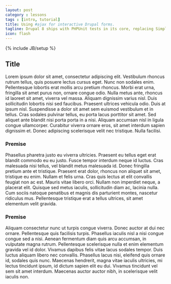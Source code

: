 ```yaml
---
layout: post
category : lessons
tags : [intro, tutorial]
title: Using #ajax for interactive Drupal forms.
tagline: Drupal 8 ships with PHPUnit tests in its core, replacing SimpleTest. Here is how to get it running in Drupal 7.
icon: flash
---
```

{% include JB/setup %}

## Title

Lorem ipsum dolor sit amet, consectetur adipiscing elit. Vestibulum rhoncus rutrum tellus, quis posuere lectus cursus eget. Nunc non sodales enim. Pellentesque lobortis erat mollis arcu pretium rhoncus. Morbi erat urna, fringilla sit amet purus non, ornare congue odio. Nulla metus ante, rhoncus id laoreet sit amet, viverra vel massa. Aliquam dignissim varius nisl. Duis sollicitudin lobortis nisi sed faucibus. Praesent ultrices vehicula odio. Duis at ipsum nisl. Suspendisse a dolor sit amet sem euismod vestibulum et in tellus. Cras sodales pulvinar tellus, eu porta lacus porttitor sit amet. Sed aliquet ante blandit nisi porta porta in a nisi. Aliquam accumsan nisl in ligula congue ullamcorper. Curabitur viverra ornare eros, sit amet interdum sapien dignissim et. Donec adipiscing scelerisque velit nec tristique. Nulla facilisi.

### Premise

Phasellus pharetra justo eu viverra ultricies. Praesent eu tellus eget erat blandit commodo eu eu justo. Fusce tempor interdum neque id luctus. Cras malesuada nisi tellus, vel blandit metus malesuada id. Donec fringilla pretium ante et tristique. Praesent erat dolor, rhoncus non aliquet sit amet, tristique eu enim. Nullam et felis urna. Cras quis lectus at elit convallis feugiat non ac est. Mauris vitae libero orci. Nullam non imperdiet neque, a placerat elit. Quisque sed metus iaculis, sollicitudin diam ac, lacinia nulla. Cum sociis natoque penatibus et magnis dis parturient montes, nascetur ridiculus mus. Pellentesque tristique erat a tellus ultrices, sit amet elementum velit gravida.

### Premise

Aliquam consectetur nunc ut turpis congue viverra. Donec auctor at dui nec ornare. Pellentesque quis facilisis turpis. Phasellus iaculis nisl a nisi congue congue sed a nisi. Aenean fermentum diam quis arcu accumsan, in vulputate magna rutrum. Pellentesque scelerisque nulla et enim elementum gravida vel id dolor. Vivamus dapibus felis vitae lacus sodales tempor. Duis luctus aliquam libero nec convallis. Phasellus lacus nisi, eleifend quis ornare id, sodales quis nunc. Maecenas hendrerit, magna vitae iaculis ultricies, mi lectus tincidunt ipsum, id dictum sapien elit eu dui. Vivamus tincidunt vel sem sit amet interdum. Maecenas auctor auctor nibh, in scelerisque velit iaculis non.